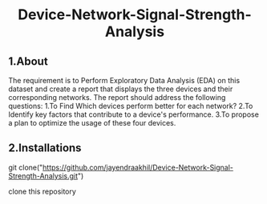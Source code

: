 <h1><center>  Device-Network-Signal-Strength-Analysis</center></h1>

<h2>1.About</h2>
The requirement is to Perform Exploratory Data Analysis (EDA) on this dataset and create a report that displays the three devices and their corresponding networks. The report should address the following questions:
1.To Find Which devices perform better for each network?
2.To Identify key factors that contribute to a device's performance.
3.To propose a plan to optimize the usage of these four devices.
<h2>2.Installations</h2>

git clone("https://github.com/jayendraakhil/Device-Network-Signal-Strength-Analysis.git")

clone this repository
